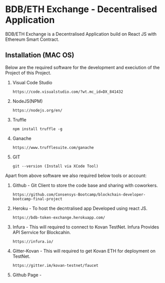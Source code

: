 # BDB/ETH Exchange - Decentralised Application

BDB/ETH Exchange is a Decentralised Application build on React JS with Ethereum Smart Contract.


## Installation (MAC OS)
Below are the required software for the development and execiution of the Project of this Project.
1. Visual Code Studio
    ```
    https://code.visualstudio.com/?wt.mc_id=DX_841432
    ```
3. NodeJS(NPM)
    ```
    https://nodejs.org/en/
    ```
4. Truffle
    ```
    npm install truffle -g
    ```
4. Ganache
    ```
    https://www.trufflesuite.com/ganache
    ```
6. GIT
    ```
    git --version (Install via XCode Tool)
    ```

Apart from above software we also required below tools or account:
1. Github - 
    Git Client to store the code base and sharing with coworkers.
    ```
    https://github.com/Consensys-Bootcamp/blockchain-developer-bootcamp-final-project
    ```
3. Heroku - 
To host the decntralised app Developed using react JS.
   ```
   https://bdb-token-exchange.herokuapp.com/
   ```
4. Infura - 
This will required to connect to Kovan TestNet. Infura Provides API Serrvice for Blockcahin.
    ```
    https://infura.io/
    ```
5. Gitter-Kovan - 
This will required to get Kovan ETH for deployment on TestNet.
    ```
    https://gitter.im/kovan-testnet/faucet
    ```
6. Github Page - 

